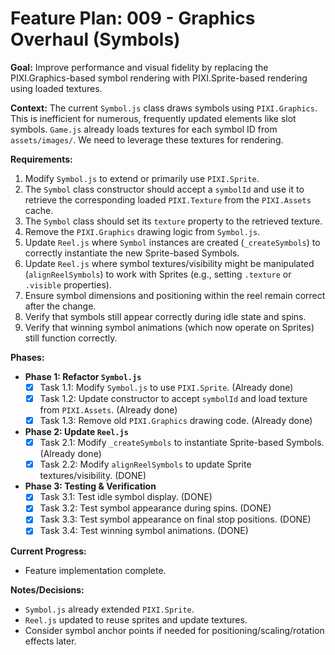 # Feature Plan: 009 - Graphics Overhaul (Symbols)

**Goal:** Improve performance and visual fidelity by replacing the PIXI.Graphics-based symbol rendering with PIXI.Sprite-based rendering using loaded textures.

**Context:** The current `Symbol.js` class draws symbols using `PIXI.Graphics`. This is inefficient for numerous, frequently updated elements like slot symbols. `Game.js` already loads textures for each symbol ID from `assets/images/`. We need to leverage these textures for rendering.

**Requirements:**

1.  Modify `Symbol.js` to extend or primarily use `PIXI.Sprite`.
2.  The `Symbol` class constructor should accept a `symbolId` and use it to retrieve the corresponding loaded `PIXI.Texture` from the `PIXI.Assets` cache.
3.  The `Symbol` class should set its `texture` property to the retrieved texture.
4.  Remove the `PIXI.Graphics` drawing logic from `Symbol.js`.
5.  Update `Reel.js` where `Symbol` instances are created (`_createSymbols`) to correctly instantiate the new Sprite-based Symbols.
6.  Update `Reel.js` where symbol textures/visibility might be manipulated (`alignReelSymbols`) to work with Sprites (e.g., setting `.texture` or `.visible` properties).
7.  Ensure symbol dimensions and positioning within the reel remain correct after the change.
8.  Verify that symbols still appear correctly during idle state and spins.
9.  Verify that winning symbol animations (which now operate on Sprites) still function correctly.

**Phases:**

*   **Phase 1: Refactor `Symbol.js`**
    *   [x] Task 1.1: Modify `Symbol.js` to use `PIXI.Sprite`. (Already done)
    *   [x] Task 1.2: Update constructor to accept `symbolId` and load texture from `PIXI.Assets`. (Already done)
    *   [x] Task 1.3: Remove old `PIXI.Graphics` drawing code. (Already done)
*   **Phase 2: Update `Reel.js`**
    *   [x] Task 2.1: Modify `_createSymbols` to instantiate Sprite-based Symbols. (Already done)
    *   [x] Task 2.2: Modify `alignReelSymbols` to update Sprite textures/visibility. (DONE)
*   **Phase 3: Testing & Verification**
    *   [x] Task 3.1: Test idle symbol display. (DONE)
    *   [x] Task 3.2: Test symbol appearance during spins. (DONE)
    *   [x] Task 3.3: Test symbol appearance on final stop positions. (DONE)
    *   [x] Task 3.4: Test winning symbol animations. (DONE)

**Current Progress:**

*   Feature implementation complete.

**Notes/Decisions:**

*   `Symbol.js` already extended `PIXI.Sprite`.
*   `Reel.js` updated to reuse sprites and update textures.
*   Consider symbol anchor points if needed for positioning/scaling/rotation effects later.
